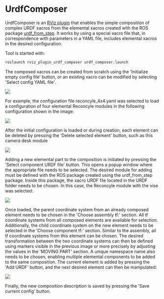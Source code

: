 # UrdfComposer



UrdfComposer is an [RViz plugin](https://github.com/ReconCycle/rviz_plugin_urdf_composer.git) that enables the simple composition of complex URDF xacros from the elemental xacros created with the ROS package [urdf_from_step](https://github.com/ReconCycle/urdf_from_step). It works by using a special xacro file that, in correspondence with parameters in a YAML file, includes elemental xacros in the desired configuration.


Tool is started with:
```bash
roslaunch rviz_plugin_urdf_composer urdf_composer.launch
```

The composed xacros can be created from scratch using the 'Initialize empty config file' button, or an existing xacro can be modified by selecting 'Select config YAML file'.

<img src="/standalone/urdf_converter/figures_rviz/tool.png" />

For example, the configuration file reconcyle_4x4.yaml was selected to load a configuration of four elemental Reconcyle modules in the following configuration shown in the image:

<img src="/standalone/urdf_converter/figures_rviz/loaded_4x4.png" />

After the initial configuration is loaded or during creation, each element can be deleted by pressing the 'Delete selected element' button, such as this camera desk module

<img src="/standalone/urdf_converter/figures_rviz/deliting_element.png" />

Adding a new elemental part to the composition is initiated by pressing the 'Select component URDF file' button. This opens a popup window where the appropriate file needs to be selected. The desired module for adding must be defined with the ROS package created using the urdf_from_step package. Inside this package, the xacro URDF file located in the URDF folder needs to be chosen. In this case, the Reconcyle module with the vise was selected:

<img src="/standalone/urdf_converter/figures_rviz/moving_part.png" />

Once loaded, the parent coordinate system from an already composed element needs to be chosen in the 'Choose assembly tf:' section. All tf coordinate systems from all composed elements are available for selection. Additionally, the child coordinate system on the new element needs to be selected in the 'Choose component tf:' section. Similar to the assembly, all tf coordinate systems from this element can be chosen. The desired transformation between the two coordinate systems can then be defined using markers visible in the previous image or more precisely by adjusting the values in the 'MOVING PART' section. A unique namespace name also needs to be chosen, enabling multiple elemental components to be added to the same composition. The current element is added by pressing the 'Add URDF' button, and the next desired element can then be manipulated:


<img src="/standalone/urdf_converter/figures_rviz/adding_aditional.png" />

Finally, the new composition description is saved by pressing the 'Save current config' button.